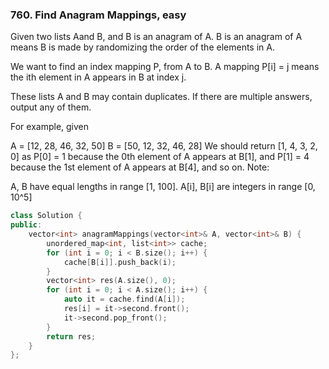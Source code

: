 ### 760. Find Anagram Mappings, easy
Given two lists Aand B, and B is an anagram of A. B is an anagram of A means B is made by randomizing the order of the elements in A.

We want to find an index mapping P, from A to B. A mapping P[i] = j means the ith element in A appears in B at index j.

These lists A and B may contain duplicates. If there are multiple answers, output any of them.

For example, given

A = [12, 28, 46, 32, 50]
B = [50, 12, 32, 46, 28]
We should return
[1, 4, 3, 2, 0]
as P[0] = 1 because the 0th element of A appears at B[1], and P[1] = 4 because the 1st element of A appears at B[4], and so on.
Note:

A, B have equal lengths in range [1, 100].
A[i], B[i] are integers in range [0, 10^5]
```c++
class Solution {
public:
    vector<int> anagramMappings(vector<int>& A, vector<int>& B) {
        unordered_map<int, list<int>> cache;
        for (int i = 0; i < B.size(); i++) {
            cache[B[i]].push_back(i);
        }
        vector<int> res(A.size(), 0);
        for (int i = 0; i < A.size(); i++) {
            auto it = cache.find(A[i]);
            res[i] = it->second.front();
            it->second.pop_front();
        }
        return res;
    }
};
```